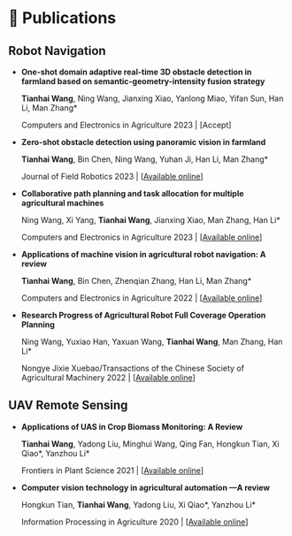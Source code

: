 # 📝 Publications
## Robot Navigation

- **One-shot domain adaptive real-time 3D obstacle detection in farmland based on semantic-geometry-intensity fusion strategy**

    **Tianhai Wang**, Ning Wang, Jianxing Xiao, Yanlong Miao, Yifan Sun, Han Li, Man Zhang\*

    Computers and Electronics in Agriculture 2023 \| [Accept]
- **Zero-shot obstacle detection using panoramic vision in farmland**

    **Tianhai Wang**, Bin Chen, Ning Wang, Yuhan Ji, Han Li, Man Zhang\*

    Journal of Field Robotics 2023 \| [[Available online](https://onlinelibrary.wiley.com/doi/10.1002/rob.22224)]

- **Collaborative path planning and task allocation for multiple agricultural machines**

    Ning Wang, Xi Yang, **Tianhai Wang**, Jianxing Xiao, Man Zhang, Han Li\*

    Computers and Electronics in Agriculture 2023 \| [[Available online](https://www.sciencedirect.com/science/article/pii/S0168169923006063)]

- **Applications of machine vision in agricultural robot navigation: A review**

    **Tianhai Wang**, Bin Chen, Zhenqian Zhang, Han Li, Man Zhang\*

    Computers and Electronics in Agriculture 2022 \| [[Available online](https://www.sciencedirect.com/science/article/pii/S0168169922004021)]

- **Research Progress of Agricultural Robot Full Coverage Operation Planning**

    Ning Wang, Yuxiao Han, Yaxuan Wang, **Tianhai Wang**, Man Zhang, Han Li\*

    Nongye Jixie Xuebao/Transactions of the Chinese Society of Agricultural Machinery 2022 \| [[Available online](http://www.nyjxxb.net/index.php/journal/article/view/1489)]

## UAV Remote Sensing

- **Applications of UAS in Crop Biomass Monitoring: A Review**

    **Tianhai Wang**, Yadong Liu, Minghui Wang, Qing Fan, Hongkun Tian, Xi Qiao\*, Yanzhou Li\*

    Frontiers in Plant Science 2021 \| [[Available online](https://www.frontiersin.org/articles/10.3389/fpls.2021.616689/full)]

- **Computer vision technology in agricultural automation —A review**

    Hongkun Tian, **Tianhai Wang**, Yadong Liu, Xi Qiao\*, Yanzhou Li\*

    Information Processing in Agriculture 2020 \| [[Available online](https://www.sciencedirect.com/science/article/pii/S2214317319301751)]